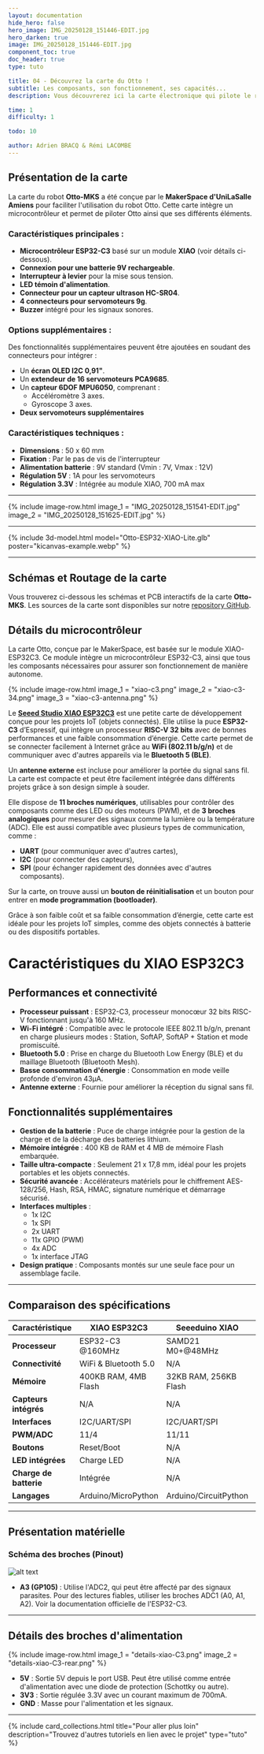 ```yaml
---
layout: documentation
hide_hero: false
hero_image: IMG_20250128_151446-EDIT.jpg
hero_darken: true
image: IMG_20250128_151446-EDIT.jpg
component_toc: true
doc_header: true
type: tuto

title: 04 - Découvrez la carte du Otto !
subtitle: Les composants, son fonctionnement, ses capacités...
description: Vous découvrerez ici la carte électronique qui pilote le robot OttoMks

time: 1
difficulty: 1

todo: 10

author: Adrien BRACQ & Rémi LACOMBE
---
```


## Présentation de la carte

La carte du robot **Otto-MKS** a été conçue par le **MakerSpace d'UniLaSalle Amiens** pour faciliter l'utilisation du robot Otto. Cette carte intègre un microcontrôleur et permet de piloter Otto ainsi que ses différents éléments. 

### Caractéristiques principales :
- **Microcontrôleur ESP32-C3** basé sur un module **XIAO** (voir détails ci-dessous).
- **Connexion pour une batterie 9V rechargeable**.
- **Interrupteur à levier** pour la mise sous tension.
- **LED témoin d'alimentation**.
- **Connecteur pour un capteur ultrason HC-SR04**.
- **4 connecteurs pour servomoteurs 9g**.
- **Buzzer** intégré pour les signaux sonores.

### Options supplémentaires :
Des fonctionnalités supplémentaires peuvent être ajoutées en soudant des connecteurs pour intégrer :
- Un **écran OLED I2C 0,91"**.
- Un **extendeur de 16 servomoteurs PCA9685**.
- Un **capteur 6DOF MPU6050**, comprenant :
  - Accéléromètre 3 axes.
  - Gyroscope 3 axes.
- **Deux servomoteurs supplémentaires**

### Caractéristiques techniques :

- **Dimensions** : 50 x 60 mm  
- **Fixation** : Par le pas de vis de l'interrupteur  
- **Alimentation batterie** : 9V standard (Vmin : 7V, Vmax : 12V)  
- **Régulation 5V** : 1A pour les servomoteurs  
- **Régulation 3.3V** : Intégrée au module XIAO, 700 mA max  

---

{% include image-row.html 
image_1 = "IMG_20250128_151541-EDIT.jpg"
image_2 = "IMG_20250128_151625-EDIT.jpg"
%}

---

{% include 3d-model.html model="Otto-ESP32-XIAO-Lite.glb" poster="kicanvas-example.webp" %}

---

## Schémas et Routage de la carte

Vous trouverez ci-dessous les schémas et PCB interactifs de la carte **Otto-MKS**. Les sources de la carte sont disponibles sur notre [repository GitHub](https://github.com/Makerspace-Amiens/otto-mks/tree/main/sources/Electronics/Otto-ESP32-XIAO-Lite).  

<kicanvas-embed src="Otto-ESP32-XIAO-Lite.kicad_sch" controls="basic">
</kicanvas-embed>

<kicanvas-embed src="Otto-ESP32-XIAO-Lite.kicad_pcb" controls="advanced">
</kicanvas-embed>

## Détails du microcontrôleur

La carte Otto, conçue par le MakerSpace, est basée sur le module XIAO-ESP32C3. Ce module intègre un microcontrôleur ESP32-C3, ainsi que tous les composants nécessaires pour assurer son fonctionnement de manière autonome.

{% include image-row.html 
image_1 = "xiao-c3.png" 
image_2 = "xiao-c3-34.png"
image_3 = "xiao-c3-antenna.png"
%}

Le [**Seeed Studio XIAO ESP32C3**](https://wiki.seeedstudio.com/XIAO_ESP32C3_Getting_Started/) est une petite carte de développement conçue pour les projets IoT (objets connectés). Elle utilise la puce **ESP32-C3** d’Espressif, qui intègre un processeur **RISC-V 32 bits** avec de bonnes performances et une faible consommation d’énergie. Cette carte permet de se connecter facilement à Internet grâce au **WiFi (802.11 b/g/n)** et de communiquer avec d'autres appareils via le **Bluetooth 5 (BLE)**.  

Un **antenne externe** est incluse pour améliorer la portée du signal sans fil. La carte est compacte et peut être facilement intégrée dans différents projets grâce à son design simple à souder.  

Elle dispose de **11 broches numériques**, utilisables pour contrôler des composants comme des LED ou des moteurs (PWM), et de **3 broches analogiques** pour mesurer des signaux comme la lumière ou la température (ADC). Elle est aussi compatible avec plusieurs types de communication, comme :  
- **UART** (pour communiquer avec d'autres cartes),  
- **I2C** (pour connecter des capteurs),  
- **SPI** (pour échanger rapidement des données avec d'autres composants).  

Sur la carte, on trouve aussi un **bouton de réinitialisation** et un bouton pour entrer en **mode programmation (bootloader)**.  

Grâce à son faible coût et sa faible consommation d’énergie, cette carte est idéale pour les projets IoT simples, comme des objets connectés à batterie ou des dispositifs portables.  

# Caractéristiques du XIAO ESP32C3

## Performances et connectivité
- **Processeur puissant** : ESP32-C3, processeur monocœur 32 bits RISC-V fonctionnant jusqu'à 160 MHz.
- **Wi-Fi intégré** : Compatible avec le protocole IEEE 802.11 b/g/n, prenant en charge plusieurs modes : Station, SoftAP, SoftAP + Station et mode promiscuité.
- **Bluetooth 5.0** : Prise en charge du Bluetooth Low Energy (BLE) et du maillage Bluetooth (Bluetooth Mesh).
- **Basse consommation d'énergie** : Consommation en mode veille profonde d'environ 43μA.
- **Antenne externe** : Fournie pour améliorer la réception du signal sans fil.

## Fonctionnalités supplémentaires
- **Gestion de la batterie** : Puce de charge intégrée pour la gestion de la charge et de la décharge des batteries lithium.
- **Mémoire intégrée** : 400 KB de RAM et 4 MB de mémoire Flash embarquée.
- **Taille ultra-compacte** : Seulement 21 x 17,8 mm, idéal pour les projets portables et les objets connectés.
- **Sécurité avancée** : Accélérateurs matériels pour le chiffrement AES-128/256, Hash, RSA, HMAC, signature numérique et démarrage sécurisé.
- **Interfaces multiples** :
  - 1x I2C
  - 1x SPI
  - 2x UART
  - 11x GPIO (PWM)
  - 4x ADC
  - 1x interface JTAG
- **Design pratique** : Composants montés sur une seule face pour un assemblage facile.

---

## Comparaison des spécifications

| Caractéristique        | XIAO ESP32C3          | Seeeduino XIAO     | XIAO RP2040         | XIAO nRF52840       |
|-----------------------|----------------------|-------------------|--------------------|--------------------|
| **Processeur**         | ESP32-C3 @160MHz      | SAMD21 M0+@48MHz   | RP2040 Dual-core @133MHz | nRF52840 M4F@64MHz |
| **Connectivité**       | WiFi & Bluetooth 5.0  | N/A               | N/A                | BLE/NFC             |
| **Mémoire**            | 400KB RAM, 4MB Flash  | 32KB RAM, 256KB Flash | 264KB RAM, 2MB Flash | 256KB RAM, 2MB Flash |
| **Capteurs intégrés**  | N/A                   | N/A               | N/A                | N/A                 |
| **Interfaces**         | I2C/UART/SPI          | I2C/UART/SPI       | I2C/UART/SPI        | I2C/UART/SPI        |
| **PWM/ADC**            | 11/4                   | 11/11              | 11/4                | 11/6                |
| **Boutons**            | Reset/Boot            | N/A               | Reset/Boot          | Reset               |
| **LED intégrées**      | Charge LED            | N/A               | RGB LED             | RGB/Charge LED      |
| **Charge de batterie** | Intégrée               | N/A               | N/A                 | BQ25101             |
| **Langages**           | Arduino/MicroPython   | Arduino/CircuitPython | Arduino/MicroPython/CircuitPython | Arduino/MicroPython |

---

## Présentation matérielle

### Schéma des broches (Pinout)

![alt text](pinout-xiao-c3.png)

- **A3 (GP105)** : Utilise l'ADC2, qui peut être affecté par des signaux parasites. Pour des lectures fiables, utiliser les broches ADC1 (A0, A1, A2). Voir la documentation officielle de l'ESP32-C3.

---

## Détails des broches d'alimentation

{% include image-row.html 
image_1 = "details-xiao-C3.png" 
image_2 = "details-xiao-C3-rear.png"
%}

- **5V** : Sortie 5V depuis le port USB. Peut être utilisé comme entrée d'alimentation avec une diode de protection (Schottky ou autre).
- **3V3** : Sortie régulée 3.3V avec un courant maximum de 700mA.
- **GND** : Masse pour l'alimentation et les signaux.



---

{%
  include card_collections.html
  title="Pour aller plus loin"
  description="Trouvez d'autres tutoriels en lien avec le projet"
  type="tuto"
%}